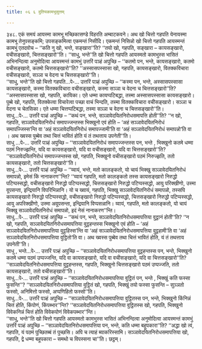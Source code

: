 ```yaml
---
title: ०६ ६ दुतियकामभूसुत्तम्

---
```


३४८. एकं समयं आयस्मा कामभू मच्छिकासण्डे विहरति अम्बाटकवने। अथ खो चित्तो गहपति येनायस्मा कामभू तेनुपसङ्कमि; उपसङ्कमित्वा एकमन्तं निसीदि। एकमन्तं निसिन्नो खो चित्तो गहपति आयस्मन्तं कामभुं एतदवोच – ‘‘कति नु खो, भन्ते, सङ्खारा’’ति? ‘‘तयो खो, गहपति, सङ्खारा – कायसङ्खारो, वचीसङ्खारो, चित्तसङ्खारो’’ति। ‘‘साधु, भन्ते’’ति खो चित्तो गहपति आयस्मतो कामभुस्स भासितं अभिनन्दित्वा अनुमोदित्वा आयस्मन्तं कामभुं उत्तरिं पञ्हं अपुच्छि – ‘‘कतमो पन, भन्ते, कायसङ्खारो, कतमो वचीसङ्खारो, कतमो चित्तसङ्खारो’’ति? ‘‘अस्सासपस्सासा खो, गहपति, कायसङ्खारो, वितक्कविचारा वचीसङ्खारो, सञ्ञा च वेदना च चित्तसङ्खारो’’ति।  
‘‘साधु, भन्ते’’ति खो चित्तो गहपति…पे॰… उत्तरिं पञ्हं अपुच्छि – ‘‘कस्मा पन, भन्ते, अस्सासपस्सासा कायसङ्खारो, कस्मा वितक्कविचारा वचीसङ्खारो, कस्मा सञ्ञा च वेदना च चित्तसङ्खारो’’ति? ‘‘अस्सासपस्सासा खो, गहपति, कायिका। एते धम्मा कायप्पटिबद्धा, तस्मा अस्सासपस्सासा कायसङ्खारो। पुब्बे खो, गहपति, वितक्केत्वा विचारेत्वा पच्छा वाचं भिन्दति, तस्मा वितक्कविचारा वचीसङ्खारो। सञ्ञा च वेदना च चेतसिका। एते धम्मा चित्तप्पटिबद्धा, तस्मा सञ्ञा च वेदना च चित्तसङ्खारो’’ति।  
साधु…पे॰… उत्तरिं पञ्हं अपुच्छि – ‘‘कथं पन, भन्ते, सञ्ञावेदयितनिरोधसमापत्ति होती’’ति? ‘‘न खो, गहपति, सञ्ञावेदयितनिरोधं समापज्जन्तस्स भिक्खुनो एवं होति – ‘अहं सञ्ञावेदयितनिरोधं समापज्जिस्स’न्ति वा ‘अहं सञ्ञावेदयितनिरोधं समापज्जामी’ति वा ‘अहं सञ्ञावेदयितनिरोधं समापन्नो’ति वा । अथ ख्वस्स पुब्बेव तथा चित्तं भावितं होति यं तं तथत्ताय उपनेती’’ति।  
साधु …पे॰… उत्तरिं पञ्हं अपुच्छि – ‘‘सञ्ञावेदयितनिरोधं समापज्जन्तस्स पन, भन्ते , भिक्खुनो कतमे धम्मा पठमं निरुज्झन्ति, यदि वा कायसङ्खारो, यदि वा वचीसङ्खारो, यदि वा चित्तसङ्खारो’’ति? ‘‘सञ्ञावेदयितनिरोधं समापज्जन्तस्स खो, गहपति, भिक्खुनो वचीसङ्खारो पठमं निरुज्झति, ततो कायसङ्खारो, ततो चित्तसङ्खारो’’ति।  
साधु…पे॰… उत्तरिं पञ्हं अपुच्छि – ‘‘य्वायं, भन्ते, मतो कालङ्कतो, यो चायं भिक्खु सञ्ञावेदयितनिरोधं समापन्नो, इमेसं किं नानाकरण’’न्ति? ‘‘य्वायं गहपति, मतो कालङ्कतो तस्स कायसङ्खारो निरुद्धो पटिप्पस्सद्धो, वचीसङ्खारो निरुद्धो पटिप्पस्सद्धो, चित्तसङ्खारो निरुद्धो पटिप्पस्सद्धो, आयु परिक्खीणो, उस्मा वूपसन्ता, इन्द्रियानि विपरिभिन्नानि। यो च ख्वायं, गहपति, भिक्खु सञ्ञावेदयितनिरोधं समापन्नो, तस्सपि कायसङ्खारो निरुद्धो पटिप्पस्सद्धो, वचीसङ्खारो निरुद्धो पटिप्पस्सद्धो, चित्तसङ्खारो निरुद्धो पटिप्पस्सद्धो, आयु अपरिक्खीणो, उस्मा अवूपसन्ता, इन्द्रियानि विप्पसन्नानि। य्वायं, गहपति, मतो कालङ्कतो, यो चायं भिक्खु सञ्ञावेदयितनिरोधं समापन्नो, इदं नेसं नानाकरण’’न्ति।  
साधु…पे॰… उत्तरिं पञ्हं अपुच्छि – ‘‘कथं पन, भन्ते, सञ्ञावेदयितनिरोधसमापत्तिया वुट्ठानं होती’’ति? ‘‘न खो, गहपति, सञ्ञावेदयितनिरोधसमापत्तिया वुट्ठहन्तस्स भिक्खुनो एवं होति – ‘अहं सञ्ञावेदयितनिरोधसमापत्तिया वुट्ठहिस्स’न्ति वा ‘अहं सञ्ञावेदयितनिरोधसमापत्तिया वुट्ठहामी’ति वा ‘अहं सञ्ञावेदयितनिरोधसमापत्तिया वुट्ठितो’ति वा। अथ ख्वस्स पुब्बेव तथा चित्तं भावितं होति, यं तं तथत्ताय उपनेती’’ति।  
साधु , भन्ते…पे॰… उत्तरिं पञ्हं अपुच्छि – ‘‘सञ्ञावेदयितनिरोधसमापत्तिया वुट्ठहन्तस्स पन, भन्ते, भिक्खुनो कतमे धम्मा पठमं उप्पज्जन्ति, यदि वा कायसङ्खारो, यदि वा वचीसङ्खारो, यदि वा चित्तसङ्खारो’’ति? ‘‘सञ्ञावेदयितनिरोधसमापत्तिया वुट्ठहन्तस्स, गहपति, भिक्खुनो चित्तसङ्खारो पठमं उप्पज्जति, ततो कायसङ्खारो, ततो वचीसङ्खारो’’ति।  
साधु…पे॰… उत्तरिं पञ्हं अपुच्छि – ‘‘सञ्ञावेदयितनिरोधसमापत्तिया वुट्ठितं पन, भन्ते , भिक्खुं कति फस्सा फुसन्ति’’? ‘‘सञ्ञावेदयितनिरोधसमापत्तिया वुट्ठितं खो, गहपति, भिक्खुं तयो फस्सा फुसन्ति – सुञ्ञतो फस्सो, अनिमित्तो फस्सो, अप्पणिहितो फस्सो’’ति।  
साधु…पे॰… उत्तरिं पञ्हं अपुच्छि – ‘‘सञ्ञावेदयितनिरोधसमापत्तिया वुट्ठितस्स पन, भन्ते, भिक्खुनो किंनिन्नं चित्तं होति, किंपोणं, किंपब्भार’’न्ति? ‘‘सञ्ञावेदयितनिरोधसमापत्तिया वुट्ठितस्स खो, गहपति, भिक्खुनो विवेकनिन्नं चित्तं होति विवेकपोणं विवेकपब्भार’’न्ति।  
‘‘साधु, भन्ते’’ति खो चित्तो गहपति आयस्मतो कामभुस्स भासितं अभिनन्दित्वा अनुमोदित्वा आयस्मन्तं कामभुं उत्तरिं पञ्हं अपुच्छि – ‘‘सञ्ञावेदयितनिरोधसमापत्तिया पन, भन्ते, कति धम्मा बहूपकारा’’ति? ‘‘अद्धा खो त्वं, गहपति, यं पठमं पुच्छितब्बं तं पुच्छसि। अपि च त्याहं ब्याकरिस्सामि। सञ्ञावेदयितनिरोधसमापत्तिया खो, गहपति, द्वे धम्मा बहूपकारा – समथो च विपस्सना चा’’ति। छट्ठम्।  

